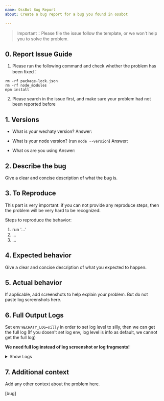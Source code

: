 ```yaml
---
name: OssBot Bug Report
about: Create a bug report for a bug you found in ossbot

---
```


> Important：Please file the issue follow the template, or we won't help you to solve the problem.

## 0. Report Issue Guide

1. Please run the following command and check whether the problem has been fixed：

```
rm -rf package-lock.json
rm -rf node_modules
npm install
```

2. Please search in the issue first, and make sure your problem had not been reported before

## 1. Versions

- What is your wechaty version?
Answer:

- What is your node version? (run `node --version`)
Answer:

- What os are you using
Answer:

## 2. Describe the bug

Give a clear and concise description of what the bug is.

## 3. To Reproduce

This part is very important: if you can not provide any reproduce steps, then the problem will be very hard to be recognized.

Steps to reproduce the behavior:

1. run '...'
2. ...
3. ...

## 4. Expected behavior

Give a clear and concise description of what you expected to happen.

## 5. Actual behavior

If applicable, add screenshots to help explain your problem. But do not paste log screenshots here.

## 6. Full Output Logs

Set env `WECHATY_LOG=silly` in order to set log level to silly, then we can get the full log (If you dosen't set log env, log level is info as default, we cannot get the full log)

**We need full log instead of log screenshot or log fragments!**

<details>
<summary>
Show Logs
</summary>

```shell
$ WECHATY_LOG=silly node yourbot.js

Question: Paste your FULL(DO NOT ONLY PROVIDE FRAGMENTS) log messages
Answer:

```

</details>

## 7. Additional context

Add any other context about the problem here.

[bug]
